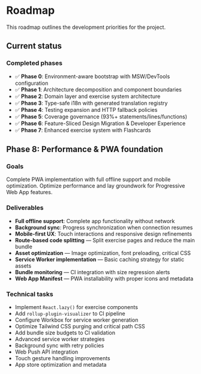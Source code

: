 # Roadmap

This roadmap outlines the development priorities for the project.

## Current status

### Completed phases

- ✅ **Phase 0**: Environment-aware bootstrap with MSW/DevTools configuration
- ✅ **Phase 1**: Architecture decomposition and component boundaries
- ✅ **Phase 2**: Domain layer and exercise system architecture
- ✅ **Phase 3**: Type-safe i18n with generated translation registry
- ✅ **Phase 4**: Testing expansion and HTTP fallback policies
- ✅ **Phase 5**: Coverage governance (93%+ statements/lines/functions)
- ✅ **Phase 6**: Feature-Sliced Design Migration & Developer Experience
- ✅ **Phase 7**: Enhanced exercise system with Flashcards

## Phase 8: Performance & PWA foundation

### Goals

Complete PWA implementation with full offline support and mobile optimization.
Optimize performance and lay groundwork for Progressive Web App features.

### Deliverables

- **Full offline support**: Complete app functionality without network
- **Background sync**: Progress synchronization when connection resumes
- **Mobile-first UX**: Touch interactions and responsive design refinements
- **Route-based code splitting** — Split exercise pages and reduce the main bundle
- **Asset optimization** — Image optimization, font preloading, critical CSS
- **Service Worker implementation** — Basic caching strategy for static assets
- **Bundle monitoring** — CI integration with size regression alerts
- **Web App Manifest** — PWA installability with proper icons and metadata

### Technical tasks

- Implement `React.lazy()` for exercise components
- Add `rollup-plugin-visualizer` to CI pipeline
- Configure Workbox for service worker generation
- Optimize Tailwind CSS purging and critical path CSS
- Add bundle size budgets to CI validation
- Advanced service worker strategies
- Background sync with retry policies
- Web Push API integration
- Touch gesture handling improvements
- App store optimization and metadata
